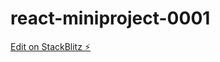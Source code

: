 # react-miniproject-0001

[Edit on StackBlitz ⚡️](https://stackblitz.com/edit/react-miniproject-0001)